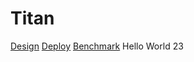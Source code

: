 # Titan

[Design](./design.md)
[Deploy](./ops/deploy.md)
[Benchmark](./benchmark.md)
Hello World 23
